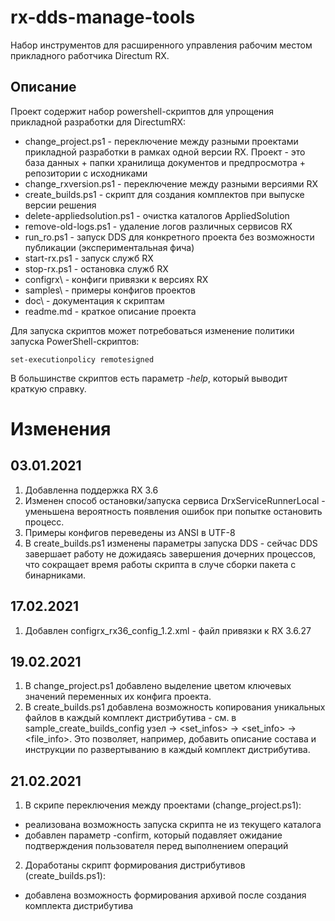 # rx-dds-manage-tools
Набор инструментов для расширенного управления рабочим местом прикладного работчика Directum RX.

## Описание 

Проект содержит набор powershell-скриптов для упрощения прикладной разработки  для DirectumRX:
* change_project.ps1 - переключение между разными проектами прикладной разработки в рамках одной версии RX. Проект - это база данных + папки хранилища документов и предпросмотра + репозитории с исходниками
* change_rxversion.ps1 - переключение между разными версиями RX
* create_builds.ps1 - скрипт для создания комплектов при выпуске версии решения
* delete-appliedsolution.ps1 - очистка каталогов AppliedSolution
* remove-old-logs.ps1 - удаление логов различных сервисов RX 
* run_ro.ps1 - запуск DDS для конкретного проекта без возможности публикации (экспериментальная фича)
* start-rx.ps1 - запуск служб RX
* stop-rx.ps1 - остановка служб RX
* configrx\ - конфиги привязки к версиях RX
* samples\ - примеры конфигов проектов
* doc\ - документация к скриптам
* readme.md - краткое описание проекта

Для запуска скриптов может потребоваться изменение политики запуска PowerShell-скриптов:
```
set-executionpolicy remotesigned
```

В большинстве скриптов есть параметр *-help*, который выводит краткую справку.



# Изменения
## 03.01.2021
1. Добавленна поддержка RX 3.6
2. Изменен способ остановки/запуска сервиса DrxServiceRunnerLocal - уменьшена вероятность появления ошибок при попытке остановить процесс.
3. Примеры конфигов переведены из ANSI в UTF-8
4. В create_builds.ps1 изменены параметры запуска DDS - сейчас DDS завершает работу не дожидаясь завершения дочерних процессов, что сокращает время работы скрипта в случе сборки пакета с бинарниками.

## 17.02.2021
1. Добавлен configrx\_rx36_config_1.2.xml - файл привязки к RX 3.6.27

## 19.02.2021
1. В change_project.ps1 добавлено выделение цветом ключевых значений переменных их конфига проекта.
2. В create_builds.ps1 добавлена возможность копирования уникальных файлов в каждый комплект дистрибутива - см. в sample_create_builds_config узел <settings> -> <set_infos> -> <set_info> -> <file_info>. Это позволяет, например, добавить описание состава и инструкции по развертыванию в каждый комплект дистрибутива.

## 21.02.2021
1. В скрипе переключения между проектами (change_project.ps1):
* реализована возможность запуска скрипта не из текущего каталога
* добавлен параметр -confirm, который подавляет ожидание подтверждения пользователя перед выполнением операций
2. Доработаны скрипт формирования дистрибутивов (create_builds.ps1):
* добавлена возможность формирования архивой после создания комплекта дистрибутива

